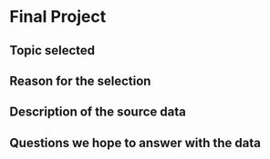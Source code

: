 # Final Project

## Topic selected

## Reason for the selection

## Description of the source data


## Questions we hope to answer with the data